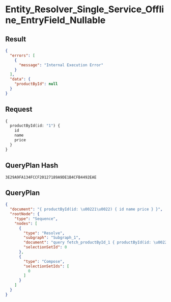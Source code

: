 # Entity_Resolver_Single_Service_Offline_EntryField_Nullable

## Result

```json
{
  "errors": [
    {
      "message": "Internal Execution Error"
    }
  ],
  "data": {
    "productById": null
  }
}
```

## Request

```graphql
{
  productById(id: "1") {
    id
    name
    price
  }
}
```

## QueryPlan Hash

```text
3E29A9FA134FCCF20127189A9DE1B4CFB4492EAE
```

## QueryPlan

```json
{
  "document": "{ productById(id: \u00221\u0022) { id name price } }",
  "rootNode": {
    "type": "Sequence",
    "nodes": [
      {
        "type": "Resolve",
        "subgraph": "Subgraph_1",
        "document": "query fetch_productById_1 { productById(id: \u00221\u0022) { id name price } }",
        "selectionSetId": 0
      },
      {
        "type": "Compose",
        "selectionSetIds": [
          0
        ]
      }
    ]
  }
}
```

